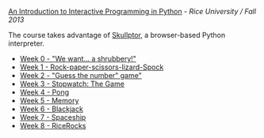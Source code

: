 <a href="https://www.coursera.org/course/interactivepython">An Introduction to Interactive Programming in Python</a> - <i>Rice University / Fall 2013</i>
<br />

<p>The course takes advantage of <a href="http://www.codeskulptor.org">Skullptor</a>, a browser-based Python interpreter.</p>

<ul>
	<li><a href="http://www.codeskulptor.org/#user19_ni4Y5VPlxN_0.py">Week 0 - "We want... a shrubbery!"</a></li>
	<li><a href="http://www.codeskulptor.org/#user20_l2wcTEgGkh_5.py">Week 1 - Rock-paper-scissors-lizard-Spock</a></li>
	<li><a href="http://www.codeskulptor.org/#user26_sITUEbTVWQ_7.py">Week 2 - "Guess the number" game"</a></li>
	<li><a href="http://www.codeskulptor.org/#user22_g0a7xd9wBq_6.py">Week 3 - Stopwatch: The Game</a></li>
	<li><a href="http://www.codeskulptor.org/#user23_S0hAyUjlTR_6.py">Week 4 - Pong</a></li>
	<li><a href="http://www.codeskulptor.org/#user26_Zjgbm5F8AE_7.py">Week 5 - Memory</a></li>
	<li><a href="http://www.codeskulptor.org/#user28_XcysKUjlpn_1.py">Week 6 - Blackjack</a></li>
	<li><a href="http://www.codeskulptor.org/#user28_LsgAS4DMP8_1.py">Week 7 - Spaceship</a></li>
	<li><a href="http://www.codeskulptor.org/#user28_vkfrJbnSBV_1.py">Week 8 - RiceRocks</a></li>
</ul>

